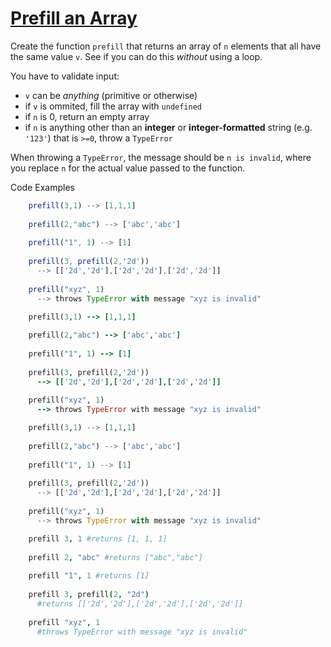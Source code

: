 # [Prefill an Array](https://www.codewars.com/kata/54129112fb7c188740000162)

Create the function `prefill` that returns an array of `n` elements that all have the same value `v`.  See if you can do this *without* using a loop.

You have to validate input:

 * `v` can be *anything* (primitive or otherwise)
 * if `v` is ommited, fill the array with `undefined`
 * if `n` is 0, return an empty array
 * if `n` is anything other than an **integer** or **integer-formatted** string (e.g. `'123'`) that is `>=0`, throw a `TypeError`
 
When throwing a `TypeError`, the message should be `n is invalid`, where you replace `n` for the actual value passed to the function.

Code Examples

```javascript
    prefill(3,1) --> [1,1,1]
    
    prefill(2,"abc") --> ['abc','abc']
    
    prefill("1", 1) --> [1]
    
    prefill(3, prefill(2,'2d'))
      --> [['2d','2d'],['2d','2d'],['2d','2d']]
      
    prefill("xyz", 1)
      --> throws TypeError with message "xyz is invalid"
```
```ruby
    prefill(3,1) --> [1,1,1]
    
    prefill(2,"abc") --> ['abc','abc']
    
    prefill("1", 1) --> [1]
    
    prefill(3, prefill(2,'2d'))
      --> [['2d','2d'],['2d','2d'],['2d','2d']]
      
    prefill("xyz", 1)
      --> throws TypeError with message "xyz is invalid"
```
```python
    prefill(3,1) --> [1,1,1]
    
    prefill(2,"abc") --> ['abc','abc']
    
    prefill("1", 1) --> [1]
    
    prefill(3, prefill(2,'2d'))
      --> [['2d','2d'],['2d','2d'],['2d','2d']]
      
    prefill("xyz", 1)
      --> throws TypeError with message "xyz is invalid"
```
```coffeescript
    prefill 3, 1 #returns [1, 1, 1]
    
    prefill 2, "abc" #returns ["abc","abc"]
    
    prefill "1", 1 #returns [1]
    
    prefill 3, prefill(2, "2d")
      #returns [['2d','2d'],['2d','2d'],['2d','2d']]
      
    prefill "xyz", 1
      #throws TypeError with message "xyz is invalid"
```
